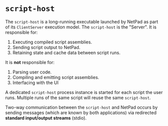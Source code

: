 ﻿# `script-host`

The `script-host` is a long-running executable launched by NetPad as part of its `ClientServer`
execution model. The `script-host` is the "Server". It is responsible for:

1. Executing compiled script assemblies.
2. Sending script output to NetPad.
3. Retaining state and cache data between script runs.

It is **not** responsible for:

1. Parsing user code.
2. Compiling and emitting script assemblies.
3. Interfacing with the UI

A dedicated `script-host` process instance is started for each script the user runs.
Multiple runs of the same script will reuse the same `script-host`.

Two-way communication between the `script-host` and NetPad occurs by sending messages
(which are known by both applications) via redirected **standard input/output streams** (stdio).
